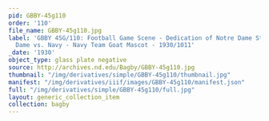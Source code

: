 ```yaml
---
pid: GBBY-45g110
order: '110'
file_name: GBBY-45g110.jpg
label: 'GBBY 45G/110: Football Game Scene - Dedication of Notre Dame Stadium, Notre
  Dame vs. Navy - Navy Team Goat Mascot - 1930/1011'
_date: '1930'
object_type: glass plate negative
source: http://archives.nd.edu/Bagby/GBBY-45g110.jpg
thumbnail: "/img/derivatives/simple/GBBY-45g110/thumbnail.jpg"
manifest: "/img/derivatives/iiif/images/GBBY-45g110/manifest.json"
full: "/img/derivatives/simple/GBBY-45g110/full.jpg"
layout: generic_collection_item
collection: bagby
---
```

